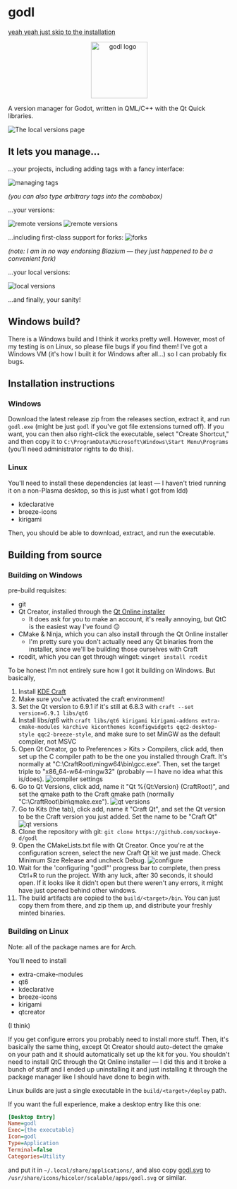 # godl

[yeah yeah just skip to the installation](#installation-instructions)

<p align=center>
    <img width=128 alt="godl logo" src="https://github.com/sockeye-d/godl/blob/b98e3bd46a260c69a78c8e346d29c67909ccb2b7/src/godl.svg"/>
</p>

A version manager for Godot, written in QML/C++ with the Qt Quick libraries.

![The local versions page](assets/overview.png)

## It lets you manage...

...your projects, including adding tags with a fancy interface:

![managing tags](assets/tags.png)

*(you can also type arbitrary tags into the
combobox)*

...your versions:

![remote versions](assets/remote-versions.png)
![remote versions](assets/remote-versions-download.png)

...including first-class support for forks:
![forks](assets/forks.png)

*(note: I am in no way endorsing Blazium — they just happened to be a convenient
fork)*

...your local versions:

![local versions](assets/local-versions.png)

...and finally, your sanity!

## Windows build?

There is a Windows build and I think it works pretty well. However, most of my
testing is on Linux, so please file bugs if you find them! I've got a Windows VM
(it's how I built it for Windows after all...) so I can probably fix bugs.

## Installation instructions

### Windows

Download the latest release zip from the releases section, extract it, and run
`godl.exe` (might be just `godl` if you've got file extensions turned off).
If you want, you can then also right-click the executable, select "Create Shortcut,"
and then copy it to `C:\ProgramData\Microsoft\Windows\Start Menu\Programs`
(you'll need administrator rights to do this).

### Linux

You'll need to install these dependencies (at least — I haven't tried running it
on a non-Plasma desktop, so this is just what I got from ldd)

- kdeclarative
- breeze-icons
- kirigami

Then, you should be able to download, extract, and run the executable.

## Building from source

### Building on Windows

pre-build requisites:

- git
- Qt Creator, installed through the [Qt Online installer](https://www.qt.io/download-qt-installer-oss)
  - It does ask for you to make an account, it's really annoying, but QtC is the
  easiest way I've found 😔
- CMake & Ninja, which you can also install through the Qt Online installer
  - I'm pretty sure you don't actually need any Qt binaries from the installer,
  since we'll be building those ourselves with Craft
- rcedit, which you can get through winget: `winget install rcedit`

To be honest I'm not entirely sure how I got it building on Windows.
But basically,

1. Install [KDE Craft](https://community.kde.org/Get_Involved/development/Windows)
2. Make sure you've activated the craft environment!
3. Set the Qt version to 6.9.1 if it's still at 6.8.3 with
`craft --set version=6.9.1 libs/qt6`
4. Install libs/qt6 with
`craft libs/qt6 kirigami kirigami-addons extra-cmake-modules karchive kiconthemes
kconfigwidgets qqc2-desktop-style qqc2-breeze-style`, and make sure to set MinGW
as the default compiler, not MSVC
5. Open Qt Creator, go to Preferences > Kits > Compilers, click add, then set up
the C compiler path to be the one you installed through Craft. It's normally at
"C:\CraftRoot\mingw64\bin\gcc.exe". Then, set the target triple to
"x86_64-w64-mingw32" (probably — I have no idea what this is/does).
![compiler settings](assets/building/windows/compiler.png)
6. Go to Qt Versions, click add, name it "Qt %{Qt:Version} (CraftRoot)", and set
the qmake path to the Craft qmake path (normally "C:\CraftRoot\bin\qmake.exe").
![qt versions](assets/building/windows/qt-versions.png)
7. Go to Kits (the tab), click add, name it "Craft Qt", and set the Qt version
to be the Craft version you just added. Set the name to be "Craft Qt"
![qt versions](assets/building/windows/kits.png)
8. Clone the repository with git: `git clone https://github.com/sockeye-d/godl`
9. Open the CMakeLists.txt file with Qt Creator. Once you're at the
configuration screen, select the new Craft Qt kit we just made.
Check Minimum Size Release and uncheck Debug.
![configure](assets/building/windows/configure.png)
10. Wait for the 'configuring "godl"' progress bar to complete, then press
Ctrl+R to run the project. With any luck, after 30 seconds, it should open.
If it looks like it didn't open but there weren't any errors, it might have just
opened behind other windows.
11. The build artifacts are copied to the `build/<target>/bin`. You can just copy
them from there, and zip them up, and distribute your freshly minted binaries.

### Building on Linux

Note: all of the package names are for Arch.

You'll need to install

- extra-cmake-modules
- qt6
- kdeclarative
- breeze-icons
- kirigami
- qtcreator

(I think)

If you get configure errors you probably need to install more stuff. Then, it's
basically the same thing, except Qt Creator should auto-detect the qmake on your
path and it should automatically set up the kit for you. You shouldn't need to
install QtC through the Qt Online installer — I did this and it broke a bunch of
stuff and I ended up uninstalling it and just installing it through the package
manager like I should have done to begin with.

Linux builds are just a single executable in the `build/<target>/deploy` path.

If you want the full experience, make a desktop entry like this one:

```ini
[Desktop Entry]
Name=godl
Exec={the executable}
Icon=godl
Type=Application
Terminal=false
Categories=Utility
```

and put it in `~/.local/share/applications/`,
and also copy [godl.svg](src/godl.svg) to
`/usr/share/icons/hicolor/scalable/apps/godl.svg` or similar.
